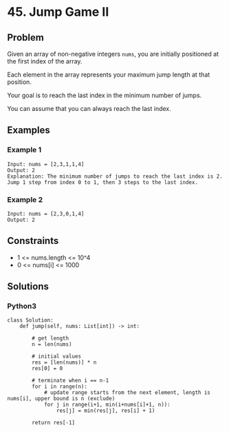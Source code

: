 # 45. Jump Game II

## Problem

Given an array of non-negative integers `nums`, you are initially positioned at the first index of the array.

Each element in the array represents your maximum jump length at that position.

Your goal is to reach the last index in the minimum number of jumps.

You can assume that you can always reach the last index.

## Examples

### Example 1

```
Input: nums = [2,3,1,1,4]
Output: 2
Explanation: The minimum number of jumps to reach the last index is 2. Jump 1 step from index 0 to 1, then 3 steps to the last index.
```

### Example 2

```
Input: nums = [2,3,0,1,4]
Output: 2
```

## Constraints

* 1 <= nums.length <= 10^4
* 0 <= nums[i] <= 1000

## Solutions

### Python3

```
class Solution:
    def jump(self, nums: List[int]) -> int:
        
        # get length
        n = len(nums)
        
        # initial values
        res = [len(nums)] * n
        res[0] = 0
        
        # terminate when i == n-1
        for i in range(n):
            # update range starts from the next element, length is nums[i], upper bound is n (exclude)
            for j in range(i+1, min(i+nums[i]+1, n)):
                res[j] = min(res[j], res[i] + 1)

        return res[-1]
```
